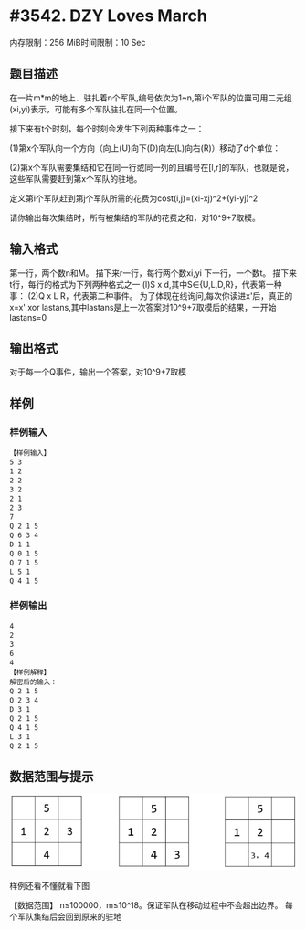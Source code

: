 # #3542. DZY Loves March

内存限制：256 MiB时间限制：10 Sec

## 题目描述

在一片m*m的地上．驻扎着n个军队,编号依次为1~n,第i个军队的位置可用二元组(xi,yi)表示，可能有多个军队驻扎在同一个位置。

接下来有t个时刻，每个时刻会发生下列两种事件之一：

(1)第x个军队向一个方向（向上(U)向下(D)向左(L)向右(R)）移动了d个单位：

(2)第x个军队需要集结和它在同一行或同一列的且编号在[l,r]的军队，也就是说，这些军队需要赶到第x个军队的驻地。

定义第i个军队赶到第j个军队所需的花费为cost(i,j)=(xi-xj)^2+(yi-yj)^2

请你输出每次集结时，所有被集结的军队的花费之和，对10^9+7取模。

## 输入格式

  第一行，两个数n和M。
  描下来r一行，每行两个数xi,yi
  下一行，一个数t。
  描下来t行，每行的格式为下列两种格式之一
  (l)S x d,其中S&isin;{U,L,D,R}，代表第一种事：
  (2)Q x L R，代表第二种事件。
  为了体现在线询问,每次你读进x'后，真正的x=x' xor lastans,其中lastans是上一次答案对10^9+7取模后的结果，一开始lastans=0

## 输出格式


对于每一个Q事件，输出一个答案，对10^9+7取模

## 样例

### 样例输入

    
    【样例输入】
    5 3
    1 2
    2 2
    3 2
    2 1
    2 3
    7
    Q 2 1 5
    Q 6 3 4
    D 1 1
    Q 0 1 5
    Q 7 1 5
    L 5 1
    Q 4 1 5
    
    

### 样例输出

    
    4
    2
    3
    6
    4
    【样例解释】
    解密后的输入：
    Q 2 1 5
    Q 2 3 4
    D 3 1
    Q 2 1 5
    Q 4 1 5
    L 3 1
    Q 2 1 5
    
    

## 数据范围与提示

![](upload/201404/aa(1).jpg)

样例还看不懂就看下图

【数据范围】
n&le;100000，m&le;10^18。保证军队在移动过程中不会超出边界。
每个军队集结后会回到原来的驻地
